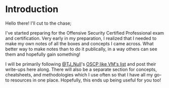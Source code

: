 # Introduction

Hello there! I'll cut to the chase;

I've started preparing for the Offensive Security Certified Professional exam and certification. Very early in my preparation, I realized that I needed to make my own notes of all the boxes and concepts I came across. What better way to make notes than to do it publically, in a way others can see them and hopefully gain something!

I will be primarily following [@TJ\_Null](https://twitter.com/TJ_Null)'s [OSCP like VM's list](https://docs.google.com/spreadsheets/d/1dwSMIAPIam0PuRBkCiDI88pU3yzrqqHkDtBngUHNCw8/edit) and post their write-ups here along. There will also be a separate section for concepts, cheatsheets, and methodologies which I use often so that I have all my go-to resources in one place. Hopefully, this ends up being useful for you too!

### 

